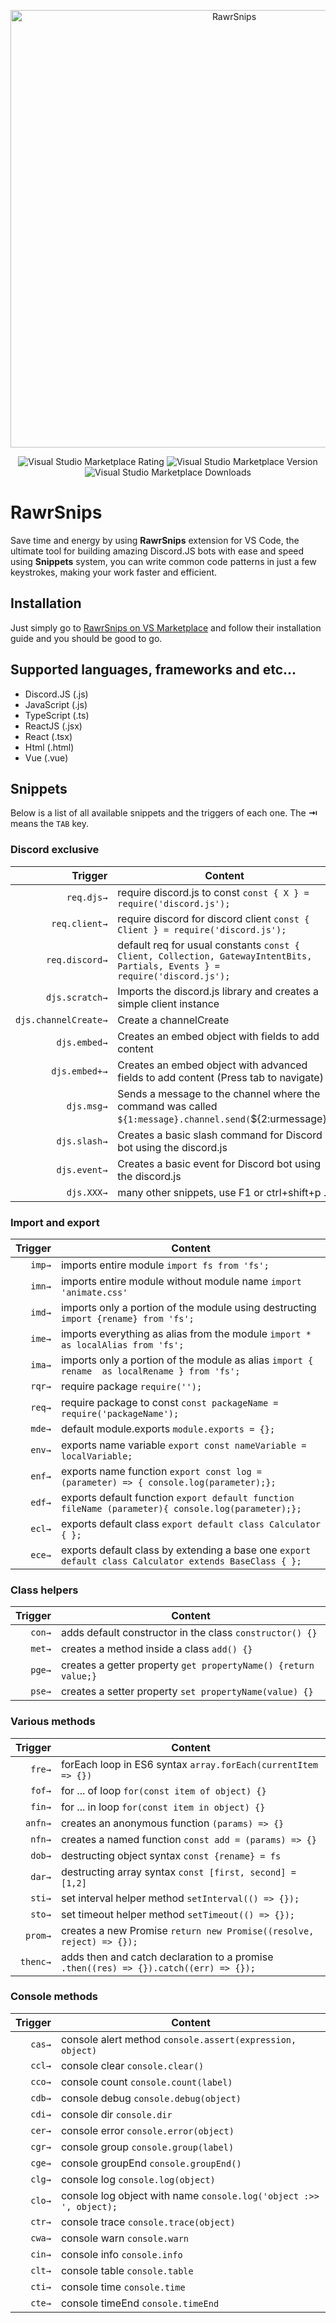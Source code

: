 <p align="center">
<img src="https://i.imgur.com/jFFlpQ9.png" alt="RawrSnips" width="700"/>
</p>
<p align="center">
  <img alt="Visual Studio Marketplace Rating" src="https://img.shields.io/visual-studio-marketplace/stars/Iconical.rawrsnips?color=a60000" />
  <img alt="Visual Studio Marketplace Version" src="https://img.shields.io/visual-studio-marketplace/v/Iconical.rawrsnips" />
  <img alt="Visual Studio Marketplace Downloads" src="https://img.shields.io/visual-studio-marketplace/d/Iconical.rawrsnips" />
</p>

# RawrSnips
Save time and energy by using **RawrSnips** extension for VS Code, the ultimate tool for building amazing Discord.JS bots with ease and speed using **Snippets** system, you can write common code patterns in just a few keystrokes, making your work faster and efficient.

## Installation

Just simply go to [RawrSnips on VS Marketplace](https://marketplace.visualstudio.com/items?itemName=Iconical.rawrsnips?style=for-the-badge) and follow their installation guide and you should be good to go.

## Supported languages, frameworks and etc...
* Discord.JS (.js)
* JavaScript (.js)
* TypeScript (.ts)
* ReactJS (.jsx)
* React (.tsx)
* Html (.html)
* Vue (.vue)

## Snippets

Below is a list of all available snippets and the triggers of each one. The **⇥** means the `TAB` key.

### Discord exclusive
| Trigger  | Content |
| -------: | ------- |
| `req.djs→`   | require discord.js to const `const { X } = require('discord.js');`|
| `req.client→`   | require discord for discord client `const { Client } = require('discord.js');`|
| `req.discord→`   | default req for usual constants `const { Client, Collection, GatewayIntentBits, Partials, Events } = require('discord.js');`|
| `djs.scratch→`   | Imports the discord.js library and creates a simple client instance |
| `djs.channelCreate→`   | Create a channelCreate |
| `djs.embed→`   | Creates an embed object with fields to add content |
| `djs.embed+→`   | Creates an embed object with advanced fields to add content (Press tab to navigate) |
| `djs.msg→`   | Sends a message to the channel where the command was called `${1:message}.channel.send(`${2:urmessage}`)` |
| `djs.slash→`   | Creates a basic slash command for Discord bot using the discord.js |
| `djs.event→`   | Creates a basic event for Discord bot using the discord.js |
| `djs.XXX→`   | many other snippets, use F1 or ctrl+shift+p ... |

### Import and export
| Trigger  | Content |
| -------: | ------- |
| `imp→`   | imports entire module `import fs from 'fs';`|
| `imn→`   | imports entire module without module name `import 'animate.css'` |
| `imd→`   | imports only a portion of the module using destructing  `import {rename} from 'fs';` |
| `ime→`   | imports everything as alias from the module `import * as localAlias from 'fs';` |
| `ima→`   | imports only a portion of the module as alias `import { rename  as localRename } from 'fs';` |
| `rqr→`   | require package `require('');`|
| `req→`   | require package to const `const packageName = require('packageName');`|
| `mde→`   | default module.exports `module.exports = {};`|
| `env→`   | exports name variable `export const nameVariable = localVariable;` |
| `enf→`   | exports name function `export const log = (parameter) => { console.log(parameter);};` |
| `edf→`   | exports default function `export default function fileName (parameter){ console.log(parameter);};` |
| `ecl→`   | exports default class `export default class Calculator { };` |
| `ece→`   | exports default class by extending a base one `export default class Calculator extends BaseClass { };` |

### Class helpers
| Trigger  | Content |
| -------: | ------- |
| `con→`   | adds default constructor in the class `constructor() {}`|
| `met→`   | creates a method inside a class `add() {}` |
| `pge→`   | creates a getter property `get propertyName() {return value;}` |
| `pse→`   | creates a setter property `set propertyName(value) {}` |

### Various methods
| Trigger  | Content |
| -------: | ------- |
| `fre→`   | forEach loop in ES6 syntax `array.forEach(currentItem => {})`|
| `fof→`   | for ... of loop `for(const item of object) {}` |
| `fin→`   | for ... in loop `for(const item in object) {}` |
| `anfn→`  | creates an anonymous function `(params) => {}` |
| `nfn→`   | creates a named function `const add = (params) => {}` |
| `dob→`   | destructing object syntax `const {rename} = fs` |
| `dar→`   | destructing array syntax `const [first, second] = [1,2]` |
| `sti→`   | set interval helper method `setInterval(() => {});` |
| `sto→`   | set timeout helper method `setTimeout(() => {});` |
| `prom→`  | creates a new Promise `return new Promise((resolve, reject) => {});`|
| `thenc→` | adds then and catch declaration to a promise `.then((res) => {}).catch((err) => {});`|

### Console methods
| Trigger  | Content |
| -------: | ------- |
| `cas→`   | console alert method `console.assert(expression, object)`|
| `ccl→`   | console clear `console.clear()` |
| `cco→`   | console count `console.count(label)` |
| `cdb→`   | console debug `console.debug(object)` |
| `cdi→`   | console dir `console.dir` |
| `cer→`   | console error `console.error(object)` |
| `cgr→`   | console group `console.group(label)` |
| `cge→`   | console groupEnd `console.groupEnd()` |
| `clg→`   | console log `console.log(object)` |
| `clo→`   | console log object with name `console.log('object :>> ', object);` |
| `ctr→`   | console trace `console.trace(object)` |
| `cwa→`   | console warn `console.warn` |
| `cin→`   | console info `console.info` |
| `clt→`   | console table `console.table` |
| `cti→`   | console time `console.time` |
| `cte→`   | console timeEnd `console.timeEnd` |
